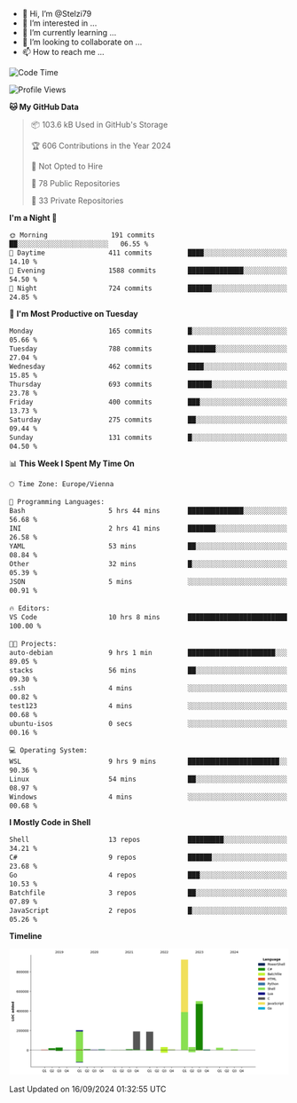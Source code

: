 - 👋 Hi, I’m @Stelzi79
- 👀 I’m interested in ...
- 🌱 I’m currently learning ...
- 💞️ I’m looking to collaborate on ...
- 📫 How to reach me ...

<!--START_SECTION:waka-->
![Code Time](http://img.shields.io/badge/Code%20Time-1%2C066%20hrs%209%20mins-blue)

![Profile Views](http://img.shields.io/badge/Profile%20Views-0-blue)

**🐱 My GitHub Data** 

> 📦 103.6 kB Used in GitHub's Storage 
 > 
> 🏆 606 Contributions in the Year 2024
 > 
> 🚫 Not Opted to Hire
 > 
> 📜 78 Public Repositories 
 > 
> 🔑 33 Private Repositories 
 > 
**I'm a Night 🦉** 

```text
🌞 Morning                191 commits         ██░░░░░░░░░░░░░░░░░░░░░░░   06.55 % 
🌆 Daytime                411 commits         ████░░░░░░░░░░░░░░░░░░░░░   14.10 % 
🌃 Evening                1588 commits        ██████████████░░░░░░░░░░░   54.50 % 
🌙 Night                  724 commits         ██████░░░░░░░░░░░░░░░░░░░   24.85 % 
```
📅 **I'm Most Productive on Tuesday** 

```text
Monday                   165 commits         █░░░░░░░░░░░░░░░░░░░░░░░░   05.66 % 
Tuesday                  788 commits         ███████░░░░░░░░░░░░░░░░░░   27.04 % 
Wednesday                462 commits         ████░░░░░░░░░░░░░░░░░░░░░   15.85 % 
Thursday                 693 commits         ██████░░░░░░░░░░░░░░░░░░░   23.78 % 
Friday                   400 commits         ███░░░░░░░░░░░░░░░░░░░░░░   13.73 % 
Saturday                 275 commits         ██░░░░░░░░░░░░░░░░░░░░░░░   09.44 % 
Sunday                   131 commits         █░░░░░░░░░░░░░░░░░░░░░░░░   04.50 % 
```


📊 **This Week I Spent My Time On** 

```text
🕑︎ Time Zone: Europe/Vienna

💬 Programming Languages: 
Bash                     5 hrs 44 mins       ██████████████░░░░░░░░░░░   56.68 % 
INI                      2 hrs 41 mins       ███████░░░░░░░░░░░░░░░░░░   26.58 % 
YAML                     53 mins             ██░░░░░░░░░░░░░░░░░░░░░░░   08.84 % 
Other                    32 mins             █░░░░░░░░░░░░░░░░░░░░░░░░   05.39 % 
JSON                     5 mins              ░░░░░░░░░░░░░░░░░░░░░░░░░   00.91 % 

🔥 Editors: 
VS Code                  10 hrs 8 mins       █████████████████████████   100.00 % 

🐱‍💻 Projects: 
auto-debian              9 hrs 1 min         ██████████████████████░░░   89.05 % 
stacks                   56 mins             ██░░░░░░░░░░░░░░░░░░░░░░░   09.30 % 
.ssh                     4 mins              ░░░░░░░░░░░░░░░░░░░░░░░░░   00.82 % 
test123                  4 mins              ░░░░░░░░░░░░░░░░░░░░░░░░░   00.68 % 
ubuntu-isos              0 secs              ░░░░░░░░░░░░░░░░░░░░░░░░░   00.16 % 

💻 Operating System: 
WSL                      9 hrs 9 mins        ███████████████████████░░   90.36 % 
Linux                    54 mins             ██░░░░░░░░░░░░░░░░░░░░░░░   08.97 % 
Windows                  4 mins              ░░░░░░░░░░░░░░░░░░░░░░░░░   00.68 % 
```

**I Mostly Code in Shell** 

```text
Shell                    13 repos            █████████░░░░░░░░░░░░░░░░   34.21 % 
C#                       9 repos             ██████░░░░░░░░░░░░░░░░░░░   23.68 % 
Go                       4 repos             ███░░░░░░░░░░░░░░░░░░░░░░   10.53 % 
Batchfile                3 repos             ██░░░░░░░░░░░░░░░░░░░░░░░   07.89 % 
JavaScript               2 repos             █░░░░░░░░░░░░░░░░░░░░░░░░   05.26 % 
```



**Timeline**

![Lines of Code chart](https://raw.githubusercontent.com/Stelzi79/Stelzi79/main/assets/bar_graph.png)


 Last Updated on 16/09/2024 01:32:55 UTC
<!--END_SECTION:waka-->

<!---
Stelzi79/Stelzi79 is a ✨ special ✨ repository because its `README.md` (this file) appears on your GitHub profile.
You can click the Preview link to take a look at your changes.
--->
